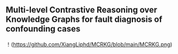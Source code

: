 ## Multi-level Contrastive Reasoning over Knowledge Graphs for fault diagnosis of confounding cases
！(https://github.com/XiangLiphd/MCRKG/blob/main/MCRKG.png)
